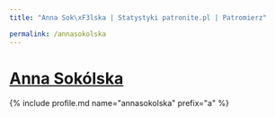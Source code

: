 ```yaml
---
title: "Anna Sok\xF3lska | Statystyki patronite.pl | Patromierz"

permalink: /annasokolska
---
```


# [Anna Sokólska](https://patronite.pl/annasokolska)

{% include profile.md name="annasokolska" prefix="a" %}
